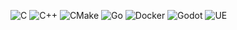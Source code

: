 
<!--# 💻 Tech Stack:-->
![C](https://img.shields.io/badge/c-%2300599C.svg?style=for-the-badge&logo=c&logoColor=white) ![C++](https://img.shields.io/badge/c++-%2300599C.svg?style=for-the-badge&logo=c%2B%2B&logoColor=white) ![CMake](https://img.shields.io/badge/CMake-%23008FBA.svg?style=for-the-badge&logo=cmake&logoColor=white) ![Go](https://img.shields.io/badge/go-%2300ADD8.svg?style=for-the-badge&logo=go&logoColor=white) ![Docker](https://img.shields.io/badge/docker-%230db7ed.svg?style=for-the-badge&logo=docker&logoColor=white) ![Godot](https://img.shields.io/badge/Godot-478CBF?style=for-the-badge&logo=GodotEngine&logoColor=white) ![UE](https://img.shields.io/badge/-Unreal%20Engine-313131?style=for-the-badge&logo=unreal-engine&logoColor=white) 
<!-- # 📊 GitHub Stats:
![](https://github-readme-stats.vercel.app/api?username=Thagarion&theme=gruvbox&hide_border=false&include_all_commits=false&count_private=false)<br/>
![](https://github-readme-streak-stats.herokuapp.com/?user=Thagarion&theme=gruvbox&hide_border=false)<br/>
![](https://github-readme-stats.vercel.app/api/top-langs/?username=Thagarion&theme=gruvbox&hide_border=false&include_all_commits=false&count_private=false&layout=compact)

--- 
[![](https://visitcount.itsvg.in/api?id=Thagarion&icon=0&color=0)](https://visitcount.itsvg.in)

-->

